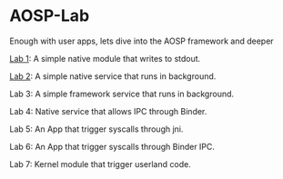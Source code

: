 # AOSP-Lab
Enough with user apps, lets dive into the AOSP framework and deeper

[Lab 1](https://github.com/gbertao/AOSP-Lab1-NativeBin/): A simple native module that writes to stdout.

[Lab 2](https://github.com/gbertao/AOSP-Lab2-NativeService/): A simple native service that runs in background.

Lab 3: A simple framework service that runs in background.

Lab 4: Native service that allows IPC through Binder.

Lab 5: An App that trigger syscalls through jni.

Lab 6: An App that trigger syscalls through Binder IPC.

Lab 7: Kernel module that trigger userland code.



